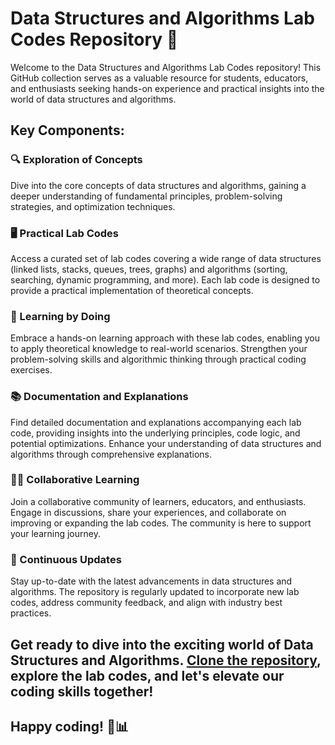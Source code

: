 # Data Structures and Algorithms Lab Codes Repository 🚀

Welcome to the Data Structures and Algorithms Lab Codes repository! This GitHub collection serves as a valuable resource for students, educators, and enthusiasts seeking hands-on experience and practical insights into the world of data structures and algorithms.

## Key Components:

### **🔍 Exploration of Concepts**
Dive into the core concepts of data structures and algorithms, gaining a deeper understanding of fundamental principles, problem-solving strategies, and optimization techniques.

### **🖥️ Practical Lab Codes**
Access a curated set of lab codes covering a wide range of data structures (linked lists, stacks, queues, trees, graphs) and algorithms (sorting, searching, dynamic programming, and more). Each lab code is designed to provide a practical implementation of theoretical concepts.

### **🚀 Learning by Doing**
Embrace a hands-on learning approach with these lab codes, enabling you to apply theoretical knowledge to real-world scenarios. Strengthen your problem-solving skills and algorithmic thinking through practical coding exercises.

### **📚 Documentation and Explanations**
Find detailed documentation and explanations accompanying each lab code, providing insights into the underlying principles, code logic, and potential optimizations. Enhance your understanding of data structures and algorithms through comprehensive explanations.

### **👩‍💻 Collaborative Learning**
Join a collaborative community of learners, educators, and enthusiasts. Engage in discussions, share your experiences, and collaborate on improving or expanding the lab codes. The community is here to support your learning journey.

### **📅 Continuous Updates**
Stay up-to-date with the latest advancements in data structures and algorithms. The repository is regularly updated to incorporate new lab codes, address community feedback, and align with industry best practices.

## Get ready to dive into the exciting world of Data Structures and Algorithms. [Clone the repository](https://github.com/himalraj07/Data-Structure-and-Algorithms-Lab-Codes), explore the lab codes, and let's elevate our coding skills together!

## Happy coding! 🚀📊
